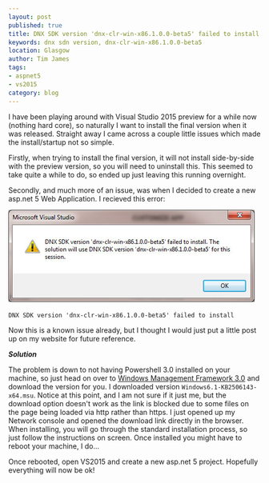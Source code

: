 ```yaml
---
layout: post
published: true
title: DNX SDK version 'dnx-clr-win-x86.1.0.0-beta5' failed to install.
keywords: dnx sdn version, dnx-clr-win-x86.1.0.0-beta5
location: Glasgow
author: Tim James
tags:
- aspnet5
- vs2015
category: blog
---
```


I have been playing around with Visual Studio 2015 preview for a while now (nothing hard core), so naturally I want to install the final version when it was released. Straight away I came across a couple little issues which made the install/startup not so simple.

<!--excerpt-->

Firstly, when trying to install the final version, it will not install side-by-side with the preview version, so you will need to uninstall this. This seemed to take quite a while to do, so ended up just leaving this running overnight.

Secondly, and much more of an issue, was when I decided to create a new asp.net 5 Web Application. I recieved this error:

![DNX SDK Version](/img/vnext/dnx-sdk.jpg)

`DNX SDK version 'dnx-clr-win-x86.1.0.0-beta5' failed to install`

Now this is a known issue already, but I thought I would just put a little post up on my website for future reference.

***Solution***

The problem is down to not having Powershell 3.0 installed on your machine, so just head on over to [Windows Management Framework 3.0](https://www.microsoft.com/en-gb/download/details.aspx?id=34595) and download the version for you. I downloaded version `Windows6.1-KB2506143-x64.msu`. Notice at this point, and I am not sure if it just me, but the download option doesn't work as the link is blocked due to some files on the page being loaded via http rather than https. I just opened up my Network console and opened the download link directly in the browser.
When installing, you will go through the standard installation process, so just follow the instructions on screen. Once installed you might have to reboot your machine, I do...

Once rebooted, open VS2015 and create a new asp.net 5 project. Hopefully everything will now be ok!
